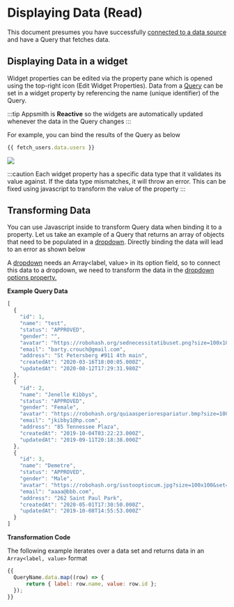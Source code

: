 # Displaying Data (Read)

This document presumes you have successfully [connected to a data source](../../connecting-to-data-sources/) and have a Query that fetches data.

## Displaying Data in a widget

Widget properties can be edited via the property pane which is opened using the top-right icon (Edit Widget Properties). Data from a [Query](../querying-a-database/) can be set in a widget property by referencing the name (unique identifier) of the Query.

:::tip
Appsmith is **Reactive** so the widgets are automatically updated whenever the data in the Query changes
:::

For example, you can bind the results of the Query as below

```javascript
{{ fetch_users.data.users }}
```

![](</img/bind-table_(2)_(4).gif>)

:::caution
Each widget property has a specific data type that it validates its value against. If the data type mismatches, it will throw an error. This can be fixed using javascript to transform the value of the property
:::

## Transforming Data

You can use Javascript inside to transform Query data when binding it to a property. Let us take an example of a Query that returns an array of objects that need to be populated in a [dropdown](../../../reference/widgets/dropdown-1.md). Directly binding the data will lead to an error as shown below

A [dropdown](../../../reference/widgets/dropdown-1.md) needs an Array\<label, value> in its option field, so to connect this data to a dropdown, we need to transform the data in the [dropdown options property.](../../../reference/widgets/dropdown-1.md#widget-properties)

**Example Query Data**

```javascript
[
  {
    "id": 1,
    "name": "test",
    "status": "APPROVED",
    "gender": "",
    "avatar": "https://robohash.org/sednecessitatibuset.png?size=100x100&set=set1",
    "email": "barty.crouch@gmail.com",
    "address": "St Petersberg #911 4th main",
    "createdAt": "2020-03-16T18:00:05.000Z",
    "updatedAt": "2020-08-12T17:29:31.980Z"
  },
  {
    "id": 2,
    "name": "Jenelle Kibbys",
    "status": "APPROVED",
    "gender": "Female",
    "avatar": "https://robohash.org/quiaasperiorespariatur.bmp?size=100x100&set=set1",
    "email": "jkibby1@hp.com",
    "address": "85 Tennessee Plaza",
    "createdAt": "2019-10-04T03:22:23.000Z",
    "updatedAt": "2019-09-11T20:18:38.000Z"
  },
  {
    "id": 3,
    "name": "Demetre",
    "status": "APPROVED",
    "gender": "Male",
    "avatar": "https://robohash.org/iustooptiocum.jpg?size=100x100&set=set1",
    "email": "aaaa@bbb.com",
    "address": "262 Saint Paul Park",
    "createdAt": "2020-05-01T17:30:50.000Z",
    "updatedAt": "2019-10-08T14:55:53.000Z"
  }
]
```

**Transformation Code**

The following example iterates over a data set and returns data in an `Array<label, value>` format

```javascript
{{
  QueryName.data.map((row) => {
      return { label: row.name, value: row.id };
  });
}}
```

